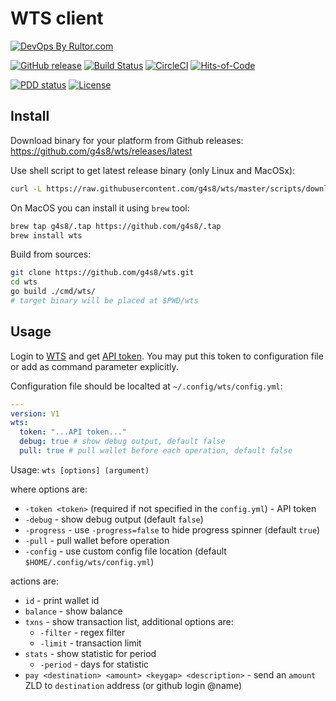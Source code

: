 # WTS client

[![DevOps By Rultor.com](http://www.rultor.com/b/g4s8/wts)](http://www.rultor.com/p/g4s8/wts)

[![GitHub release](https://img.shields.io/github/release/g4s8/wts.svg?label=version)](https://github.com/g4s8/wts/releases/latest)
[![Build Status](https://img.shields.io/travis/g4s8/wts.svg?style=flat-square)](https://travis-ci.org/g4s8/wts)
[![CircleCI](https://circleci.com/gh/g4s8/wts.svg?style=svg)](https://circleci.com/gh/g4s8/wts)
[![Hits-of-Code](https://hitsofcode.com/github/g4s8/wts)](https://hitsofcode.com/view/github/g4s8/wts)

[![PDD status](http://www.0pdd.com/svg?name=g4s8/wts)](http://www.0pdd.com/p?name=g4s8/wts)
[![License](https://img.shields.io/github/license/g4s8/wts.svg?style=flat-square)](https://github.com/g4s8/wts/blob/master/LICENSE)

## Install

Download binary for your platform from Github releases:
https://github.com/g4s8/wts/releases/latest

Use shell script to get latest release binary (only Linux and MacOSx):
```sh
curl -L https://raw.githubusercontent.com/g4s8/wts/master/scripts/download.sh | sh
```

On MacOS you can install it using `brew` tool:
```sh
brew tap g4s8/.tap https://github.com/g4s8/.tap
brew install wts
```

Build from sources:
```sh
git clone https://github.com/g4s8/wts.git
cd wts
go build ./cmd/wts/
# target binary will be placed at $PWD/wts
```

## Usage

Login to [WTS](https://wts.zold.io/) and get [API token](https://wts.zold.io/api).
You may put this token to configuration file or add as command parameter explicitly.

Configuration file should be localted at `~/.config/wts/config.yml`:
```yaml
---
version: V1
wts:
  token: "...API token..."
  debug: true # show debug output, default false
  pull: true # pull wallet before each operation, default false
```

Usage: `wts [options] (argument)`

where options are:
 - `-token <token>` (required if not specified in the `config.yml`) - API token
 - `-debug` - show debug output (default `false`)
 - `-progress` - use `-progress=false` to hide progress spinner (default `true`)
 - `-pull` - pull wallet before operation
 - `-config` - use custom config file location (default `$HOME/.config/wts/config.yml`)

actions are:
 - `id` - print wallet id
 - `balance` - show balance
 - `txns` - show transaction list, additional options are:
   - `-filter` - regex filter
   - `-limit` - transaction limit
 - `stats` - show statistic for period
   - `-period` - days for statistic
 - `pay <destination> <amount> <keygap> <description>` - send an `amount` ZLD to `destination` address (or github login @name) 


